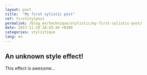 ```yaml
---
layout: post
title:  "My first sylistic post"
ref: firststylpost
permalink: /blog_en/technique/stylistic/my-first-sylistic-post/
date: 2017-11-18 18:43:44 +0100
categories: stylistique
lang: en
---
```


## An unknown style effect!

This effect is awesome...

